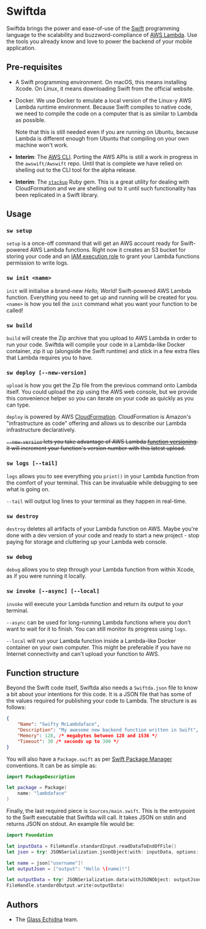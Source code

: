 # Swiftda

Swiftda brings the power and ease-of-use of the [Swift](https://swift.org) programming language to the scalability and buzzword-compliance of [AWS Lambda](https://aws.amazon.com/lambda/). Use the tools you already know and love to power the backend of your mobile application.

## Pre-requisites

* A Swift programming environment. On macOS, this means installing Xcode. On Linux, it means downloading Swift from the official website.

* Docker. We use Docker to emulate a local version of the Linux-y AWS Lambda runtime environment. Because Swift compiles to native code, we need to compile the code on a computer that is as similar to Lambda as possible. 

  Note that this is still needed even if you are running on Ubuntu, because Lambda is different enough from Ubuntu that compiling on your own machine won't work.

* **Interim**: The [AWS CLI](https://aws.amazon.com/cli/). Porting the AWS APIs is still a work in progress in the `awswift/Awswift` repo. Until that is complete we have relied on shelling out to the CLI tool for the alpha release.

* **Interim**: The [`stackup`](https://github.com/realestate-com-au/stackup) Ruby gem. This is a great utility for dealing with CloudFormation and we are shelling out to it until such functionality has been replicated in a Swift library.

## Usage

### `sw setup`

`setup` is a once-off command that will get an AWS account ready for Swift-powered AWS Lambda functions. Right now it creates an S3 bucket for storing your code and an [IAM execution role](http://docs.aws.amazon.com/lambda/latest/dg/intro-permission-model.html#lambda-intro-execution-role) to grant your Lambda functions permission to write logs.

### `sw init <name>`

`init` will initialise a brand-new _Hello, World!_ Swift-powered AWS Lambda function. Everything you need to get up and running will be created for you. `<name>` is how you tell the `init` command what you want your function to be called!

### `sw build`

`build` will create the Zip archive that you upload to AWS Lambda in order to run your code. Swiftda will compile your code in a Lambda-like Docker container, zip it up (alongside the Swift runtime) and stick in a few extra files that Lambda requires you to have. 

### `sw deploy [--new-version]`

`upload` is how you get the Zip file from the previous command onto Lambda itself. You could upload the zip using the AWS web console, but we provide this convenience helper so you can iterate on your code as quickly as you can type.

`deploy` is powered by AWS [CloudFormation](https://aws.amazon.com/cloudformation/). CloudFormation is Amazon's "infrastructure as code" offering and allows us to describe our Lambda infrastructure declaratively.

~~`--new-version` lets you take advantage of AWS Lambda [function versioning](http://docs.aws.amazon.com/lambda/latest/dg/versioning-aliases.html). It will increment your function's version number with this latest upload.~~

### `sw logs [--tail]`

`logs` allows you to see everything you `print()` in your Lambda function from the comfort of your terminal. This can be invaluable while debugging to see what is going on.

`--tail` will output log lines to your terminal as they happen in real-time.

### `sw destroy`

`destroy` deletes all artifacts of your Lambda function on AWS. Maybe you're done with a dev version of your code and ready to start a new project - stop paying for storage and cluttering up your Lambda web console.

### `sw debug`

`debug` allows you to step through your Lambda function from within Xcode, as if you were running it locally.

### `sw invoke [--async] [--local]`

`invoke` will execute your Lambda function and return its output to your terminal.

`--async` can be used for long-running Lambda functions where you don't want to wait for it to finish. You can still monitor its progress using `logs`.

`--local` will run your Lambda function inside a Lambda-like Docker container on your own computer. This might be preferable if you have no Internet connectivity and can't upload your function to AWS.

## Function structure

Beyond the Swift code itself, Swiftda also needs a `Swiftda.json` file to know a bit about your intentions for this code. It is a JSON file that has some of the values required for publishing your code to Lambda. The structure is as follows:

```json
{
    "Name": "Swifty McLambdaface",
    "Description": "My awesome new backend function written in Swift",
    "Memory": 128, /* megabytes between 128 and 1536 */
    "Timeout": 30 /* seconds up to 300 */
}
```

You will also have a `Package.swift` as per [Swift Package Manager](https://swift.org/package-manager/) conventions. It can be as simple as:

```swift
import PackageDescription

let package = Package(
    name: "lambdaface"
)
```

Finally, the last required piece is `Sources/main.swift`. This is the entrypoint to the Swift executable that Swiftda will call. It takes JSON on stdin and returns JSON on stdout. An example file would be:

```swift
import Foundation

let inputData = FileHandle.standardInput.readDataToEndOfFile()
let json = try! JSONSerialization.jsonObject(with: inputData, options: []) as! [String: String]

let name = json["username"]!
let outputJson = ["output": "Hello \(name)!"]

let outputData = try! JSONSerialization.data(withJSONObject: outputJson, options: [])
FileHandle.standardOutput.write(outputData)
```

## Authors

* The [Glass Echidna](https://github.com/glassechidna/) team.